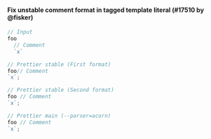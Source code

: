 #### Fix unstable comment format in tagged template literal (#17510 by @fisker)

<!-- prettier-ignore -->
```js
// Input
foo
  // Comment
  `x`

// Prettier stable (First format)
foo// Comment
`x`;

// Prettier stable (Second format)
foo // Comment
`x`;

// Prettier main (--parser=acorn)
foo // Comment
`x`;
```

